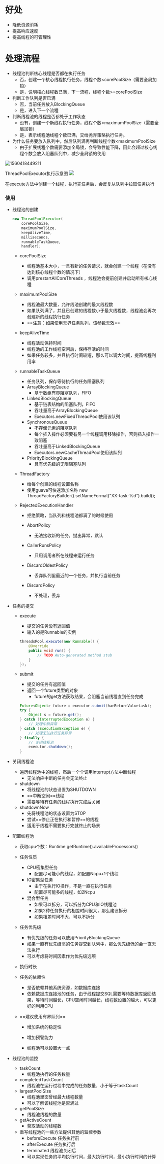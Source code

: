 # 好处

- 降低资源消耗
- 提高响应速度
- 提高线程的可管理性



# 处理流程

- 线程池判断核心线程是否都在执行任务
  - 否，创建一个核心线程执行任务，线程个数<corePoolSize（需要全局加锁）
  - 是，说明核心线程数已满，下一流程，线程个数>=corePoolSize
- 判断工作队列是否已满
  - 否，当前任务放入BlockingQueue
  - 是，进入下一个流程
- 判断线程池的线程是否都处于工作状态
  - 没有，创建一个新线程执行任务，线程个数<maximumPoolSize（需要全局加锁）
  - 是，表示线程池线程个数已满，交给抛弃策略执行任务。
- 为什么任务要放入队列中，然后队列满再判断线程个数<maximumPoolSize
  - 由于扩展线程个数需要添加全局锁，会导致性能下降，因此会超过核心线程个数会放入阻塞队列中，减少全局锁的使用

![1560418449211](img/01.thread53.png)



ThreadPoolExecutor执行示意图
![](img/01.thread54.png) 

在execute方法中创建一个线程，执行完任务后，会反复从队列中拉取任务执行



### 使用

- 线程池的创建

  ```java
  new ThreadPoolExecutor(
      corePoolSize, 
      maximumPoolSize, 
      keepAliveTime,
      milliseconds,
      runnableTaskQueue, 
      handler);
  ```

  - corePoolSize

    - 线程池基本大小，一旦有新的任务请求，就会创建一个线程（在没有达到核心线程个数的情况下）
    - 调用prestartAllCoreThreads ，线程池会提前创建并启动所有核心线程

  - maximumPoolSize

    - 线程池最大数量，允许线池创建的最大线程数
    - 如果队列满了，并且已创建的线程数小于最大线程数，线程池会再次创建新的线程执行任务
    - ==注意：如果使用无界任务队列，该参数无效==

  - keepAliveTime

    - 线程活动保持时间
    - 线程池的工作线程空闲后，保持存活的时间
    - 如果任务较多，并且执行时间较短，那么可以调大时间，提高线程利用率

  - runnableTaskQueue

    - 任务队列，保存等待执行的任务阻塞队列
    - ArrayBlockingQueue
      - 基于数组有界阻塞队列，FIFO
    - LinkedBlockingQueue
      - 基于链表结构的阻塞队列，FIFO
      - 吞吐量高于ArrayBlockingQueue
      - Executors.newFixedThreadPool使用该队列
    - SynchronousQueue
      - 不存储元素的阻塞队列
      - 每个插入操作必须要有另一个线程调用移除操作，否则插入操作一致阻塞
      - 吞吐量高于LinkedBlockingQueue
      - Executors.newCacheThreadPool使用该队列
    - PriorityBlockingQueue
      - 具有优先级的无限阻塞队列

  - ThreadFactory

    - 给每个创建的线程设置名称
    - 使用guava可快速添加名称 new ThreadFactoryBuilder().setNameFormat("XX-task-%d").build();

  - RejectedExecutionHandler

    - 拒绝策略，当队列和线程池都满了的时候使用

    - AbortPolicy

      - 无法接收新的任务，抛出异常，默认

    - CallerRunsPolicy

      - 只用调用者所在线程来运行任务

    - DiscardOldestPolicy

      - 丢弃队列里最近的一个任务，并执行当前任务

    - DiscardPolicy

      - 不处理，丢弃

        

- 任务的提交

  - execute

    - 提交的任务没有返回值
    - 输入的是Runnable的实例

    ```java
    threadsPool.execute(new Runnable() {
        @Override
        public void run() {
        	// TODO Auto-generated method stub
        }
    });
    ```

  - submit

    - 提交的任务有返回值
    - 返回一个future类型的对象
      - future的get方法获取结果，会阻塞当前线程直到任务完成

    ```java
    Future<Object> future = executor.submit(harReturnValuetask);
    try {
        Object s = future.get();
    } catch (InterruptedException e) {
        // 处理中断异常
    } catch (ExecutionException e) {
        // 处理无法执行任务异常
    } finally {
        // 关闭线程池
        executor.shutdown();
    }
    ```

  

- 关闭线程池

  - 遍历线程池中的线程，然后一个个调用interrupt方法中断线程
    - 无法响应中断的任务会无法终止
  - shutdown
    - 将线程池的状态设置为SHUTDOWN
    - ==中断空闲==线程
    - 需要等待有任务的线程执行完成后关闭
  - shutdownNow
    - 先将线程池的状态设置为STOP
    - 尝试==停止正在执行和暂停==的线程
    - 适用于线程不需要执行完就终止的场景



- 配置线程池

  - 获取cpu个数：Runtime.getRuntime().availableProcessors()

  - 任务性质

    - CPU密集型任务
      - 配置尽可能小的线程，如配置Ncpu+1个线程
    - IO密集型任务
      - 由于在执行IO操作，不是一直在执行任务
      - 配置尽可能多的线程，如2Ncpu
    - 混合型任务
      - 如果可以拆分，可以拆分为CPU和IO线程池
      - 如果2种任务执行的相差时间很大，那么建议拆分
      - 如果相差时间不大，可以不拆分

  - 任务优先级

    - 有优先级的任务可以使用PriorityBlockingQueue
    - 如果一直有优先级高的任务提交到队列中，那么优先级低的会一直无法执行
    - 可以考虑将时间因素作为优先级选项

  - 执行时长

  - 任务的依赖性

    - 是否依赖其他系统资源，如数据库连接
    - 依赖数据库连接池的任务，由于线程提交SQL需要等待数据库返回结果，等待时间越长，CPU空闲时间越长，线程数设置的越大，可以更好的利用CPU

  - ==建议使用有界队列==

    - 增加系统的稳定性

    - 增加预警能力

    - 线程池可以设置大一点

      

- 线程池的监控

  - taskCount
    - 线程池执行的任务数量
  - completedTaskCount
    - 线程池在运行过程中完成的任务数量，小于等于taskCount
  - largestPoolSize
    - 线程池里面曾经最大线程数量
    - 可以了解该线程池是否满过
  - getPoolSize
    - 线程池线程的数量
  - getActiveCount
    - 获取活动的线程数
  - 重写线程池的一些方法提供其他的监控参数
    - beforeExecute 任务执行前
    - afterExecute 任务执行后
    - terminated 线程池关闭后
    - 可以实现任务的平均执行时间，最大执行时间，最小执行时间的计算

